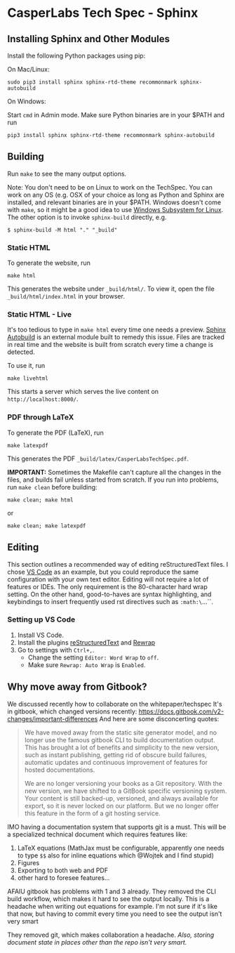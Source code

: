 # CasperLabs Tech Spec - Sphinx


## Installing Sphinx and Other Modules

Install the following Python packages using pip:

On Mac/Linux:

```
sudo pip3 install sphinx sphinx-rtd-theme recommonmark sphinx-autobuild
```

On Windows:

Start `cmd` in Admin mode. Make sure Python binaries are in your $PATH and run

```
pip3 install sphinx sphinx-rtd-theme recommonmark sphinx-autobuild
```

## Building

Run `make` to see the many output options.

Note: You don't need to be on Linux to work on the TechSpec. You can work on any
OS (e.g. OSX of your choice as long as Python and Sphinx are installed, and relevant
binaries are in your $PATH. Windows doesn't come with `make`, so it might be a
good idea to use
[Windows Subsystem for Linux](https://docs.microsoft.com/en-us/windows/wsl/about).
The other option is to invoke `sphinx-build` directly, e.g.

```
$ sphinx-build -M html "." "_build"
```

### Static HTML

To generate the website, run

```
make html
```

This generates the website under `_build/html/`. To view it, open the file
`_build/html/index.html` in your browser.

### Static HTML - Live

It's too tedious to type in `make html` every time one needs a preview.
[Sphinx Autobuild](https://pypi.org/project/sphinx-autobuild/) is an external
module built to remedy this issue. Files are tracked in real time and the
website is built from scratch every time a change is detected.

To use it, run

```
make livehtml
```

This starts a server which serves the live content on `http://localhost:8000/`.


### PDF through LaTeX

To generate the PDF (LaTeX), run

```
make latexpdf
```

This generates the PDF `_build/latex/CasperLabsTechSpec.pdf`.


**IMPORTANT:** Sometimes the Makefile can't capture all the changes in the
files, and builds fail unless started from scratch. If you run into problems,
run `make clean` before building:

```
make clean; make html
```

or

```
make clean; make latexpdf
```

## Editing

This section outlines a recommended way of editing reStructuredText files.
I chose [VS Code](https://code.visualstudio.com) as an example, but you could
reproduce the same configuration with your own text editor. Editing will not
require a lot of features or IDEs. The only requirement is the 80-character hard
wrap setting. On the other hand, good-to-haves are syntax highlighting,
and keybindings to insert frequently used rst directives such as `:math:\`...\``.


### Setting up VS Code

1. Install VS Code.
2. Install the plugins
[reStructuredText](https://marketplace.visualstudio.com/items?itemName=lextudio.restructuredtext)
and [Rewrap](https://marketplace.visualstudio.com/items?itemName=stkb.rewrap)
3. Go to settings with `Ctrl+,`.
   - Change the setting `Editor: Word Wrap` to `off`.
   - Make sure `Rewrap: Auto Wrap` is `Enabled`.

## Why move away from Gitbook?

We discussed recently how to collaborate on the whitepaper/techspec
It's in gitbook, which changed versions recently:
https://docs.gitbook.com/v2-changes/important-differences
And here are some disconcerting quotes:

> We have moved away from the static site generator model, and no longer use the
> famous gitbook CLI to build documentation output. This has brought a lot of
> benefits and simplicity to the new version, such as instant publishing,
> getting rid of obscure build failures, automatic updates and continuous
> improvement of features for hosted documentations.
>
> We are no longer versioning your books as a Git repository. With the new
> version, we have shifted to a GitBook specific versioning system. Your content
> is still backed-up, versioned, and always available for export, so it is never
> locked on our platform. But we no longer offer this feature in the form of a
> git hosting service.

IMO having a documentation system that supports git is a must. This will be a
specialized technical document which requires features like:
1. LaTeX equations (MathJax must be configurable, apparently one needs to type
   `$$` also for inline equations which @Wojtek and I find stupid)
2. Figures
3. Exporting to both web and PDF
4. other hard to foresee features...

AFAIU gitbook has problems with 1 and 3 already. They removed the CLI build
workflow, which makes it hard to see the output locally. This is a headache when
writing out equations for example. I'm not sure if it's like that now, but
having to commit every time you need to see the output isn't very smart

They removed git, which makes collaboration a headache. *Also, storing document
state in places other than the repo isn't very smart.*
